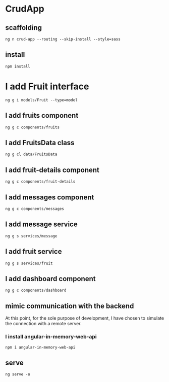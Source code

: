 # CrudApp

## scaffolding

```shell
ng n crud-app --routing --skip-install --style=sass
```

## install

```shell
npm install
```

# I add Fruit interface

```shell
ng g i models/Fruit --type=model
```

## I add fruits component

```shell
ng g c components/fruits
```

## I add FruitsData class

```shell
ng g cl data/FruitsData
```

## I add fruit-details component

```shell
ng g c components/fruit-details
```

## I add messages component

```shell
ng g c components/messages
```

## I add message service

```shell
ng g s services/message
```

## I add fruit service

```shell
ng g s services/fruit
```

## I add dashboard component

```shell
ng g c components/dashboard
```

## mimic communication with the backend

At this point, for the sole purpose of development, I have chosen to simulate the connection with a remote server.

### I install angular-in-memory-web-api

```shell
npm i angular-in-memory-web-api
```

## serve

```shell
ng serve -o
```
